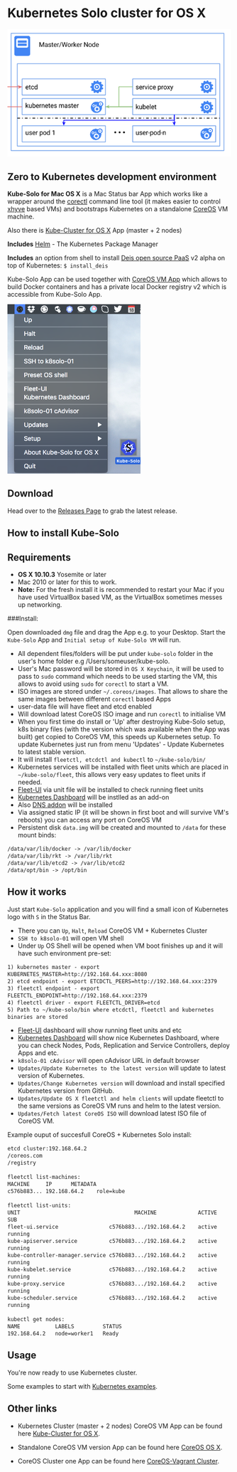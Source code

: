 Kubernetes Solo cluster for OS X
============================

![k8s-solo](k8s-singlenode.png)

Zero to Kubernetes development environment
---------------

**Kube-Solo for Mac OS X** is a Mac Status bar App which works like a wrapper around the [corectl](https://github.com/TheNewNormal/corectl) command line tool (it makes easier to control [xhyve](https://github.com/xhyve-xyz/xhyve) based VMs) and bootstraps Kubernetes on a standalone [CoreOS](https://coreos.com) VM machine.

Also there is [Kube-Cluster for OS X](https://github.com/TheNewNormal/kube-cluster-osx) App (master + 2 nodes)

**Includes** [Helm](https://helm.sh) - The Kubernetes Package Manager

**Includes** an option from shell to install [Deis open source PaaS](http://deis.io/overview/) v2 alpha on top of Kubernetes: `$ install_deis`

Kube-Solo App can be used together with [CoreOS VM App](https://github.com/TheNewNormal/coreos-osx) which allows to build Docker containers and has a private local Docker registry v2 which is accessible from Kube-Solo App.



![Kube-Solo](kube-solo-osx.png "Kubernetes-Solo")

Download
--------
Head over to the [Releases Page](https://github.com/TheNewNormal/kube-solo-osx/releases) to grab the latest release.


How to install Kube-Solo
----------

**Requirements**
 -----------
  - **OS X 10.10.3** Yosemite or later 
  - Mac 2010 or later for this to work.
  - **Note:** For the fresh install it is recommended to restart your Mac if you have used VirtualBox based VM, as the VirtualBox sometimes messes up networking.


###Install:

Open downloaded `dmg` file and drag the App e.g. to your Desktop. Start the `Kube-Solo` App and `Initial setup of Kube-Solo VM` will run.


* All dependent files/folders will be put under `kube-solo` folder in the user's home folder e.g /Users/someuser/kube-solo.
* User's Mac password will be stored in `OS X Keychain`, it will be used to pass to `sudo` command which needs to be used starting the VM, this allows to avoid using `sudo` for `corectl` to start a VM. 
* ISO images are stored under `~/.coreos/images`. That allows to share the same images between different `corectl` based Apps
* user-data file will have fleet and etcd enabled
* Will download latest CoreOS ISO image and run `corectl` to initialise VM 
* When you first time do install or 'Up' after destroying Kube-Solo setup, k8s binary files (with the version which was available when the App was built) get copied to CoreOS VM, this speeds up Kubernetes setup. To update Kubernetes just run from menu 'Updates' - Update Kubernetes to latest stable version.
* It will install `fleetctl, etcdctl and kubectl` to `~/kube-solo/bin/`
* Kubernetes services will be installed with fleet units which are placed in `~/kube-solo/fleet`, this allows very easy updates to fleet units if needed.
* [Fleet-UI](http://fleetui.com) via unit file will be installed to check running fleet units
* [Kubernetes Dashboard](http://kubernetes.io/docs/user-guide/ui/) will be instlled as an add-on
* Also [DNS addon](https://github.com/kubernetes/kubernetes/blob/release-1.2/cluster/addons/dns/README.md) will be installed
* Via assigned static IP (it will be shown in first boot and will survive VM's reboots) you can access any port on CoreOS VM
* Persistent disk `data.img` will be created and mounted to `/data` for these mount binds:

```
/data/var/lib/docker -> /var/lib/docker
/data/var/lib/rkt -> /var/lib/rkt
/data/var/lib/etcd2 -> /var/lib/etcd2
/data/opt/bin -> /opt/bin
```

How it works
------------

Just start `Kube-Solo` application and you will find a small icon of Kubernetes logo with `S` in the Status Bar.

* There you can `Up`, `Halt`, `Reload` CoreOS VM + Kubernetes Cluster
* `SSH to k8solo-01` will open VM shell
* Under `Up` OS Shell will be opened when VM boot finishes up and it will have such environment pre-set:

````
1) kubernetes master - export KUBERNETES_MASTER=http://192.168.64.xxx:8080
2) etcd endpoint - export ETCDCTL_PEERS=http://192.168.64.xxx:2379
3) fleetctl endpoint - export FLEETCTL_ENDPOINT=http://192.168.64.xxx:2379
4) fleetctl driver - export FLEETCTL_DRIVER=etcd
5) Path to ~/kube-solo/bin where etcdctl, fleetctl and kubernetes binaries are stored
````

* [Fleet-UI](http://fleetui.com) dashboard will show running fleet units and etc
* [Kubernetes Dashboard](http://kubernetes.io/docs/user-guide/ui/) will show nice Kubernetes Dashboard, where you can check Nodes, Pods, Replication and Service Controllers, deploy Apps and etc.
* `k8solo-01 cAdvisor` will open cAdvisor URL in default browser
* `Updates/Update Kubernetes to the latest version` will update to latest version of Kubernetes.
* `Updates/Change Kubernetes version` will download and install specified Kubernetes version from GitHub.
* `Updates/Update OS X fleetctl and helm clients` will update fleetctl to the same versions as CoreOS VM runs and helm to the latest version.
* `Updates/Fetch latest CoreOS ISO` will download latest ISO file of CoreOS VM.

Example ouput of succesfull CoreOS + Kubernetes Solo install:

````
etcd cluster:192.168.64.2
/coreos.com
/registry

fleetctl list-machines:
MACHINE		IP		METADATA
c576b883...	192.168.64.2	role=kube

fleetctl list-units:
UNIT									MACHINE				ACTIVE	SUB
fleet-ui.service				c576b883.../192.168.64.2	active	running
kube-apiserver.service			c576b883.../192.168.64.2	active	running
kube-controller-manager.service	c576b883.../192.168.64.2	active	running
kube-kubelet.service			c576b883.../192.168.64.2	active	running
kube-proxy.service				c576b883.../192.168.64.2	active	running
kube-scheduler.service			c576b883.../192.168.64.2	active	running

kubectl get nodes:
NAME           LABELS         STATUS
192.168.64.2   node=worker1   Ready

````



Usage
------------

You're now ready to use Kubernetes cluster.

Some examples to start with [Kubernetes examples](http://kubernetes.io/docs/samples/).

Other links
-----------
* Kubernetes Cluster (master + 2 nodes) CoreOS VM App can be found here [Kube-Cluster for OS X](https://github.com/TheNewNormal/kube-cluster-osx).

* Standalone CoreOS VM version App can be found here [CoreOS OS X](https://github.com/TheNewNormal/coreos-osx).

* CoreOS Cluster one App can be found here [CoreOS-Vagrant Cluster](https://github.com/rimusz/coreos-osx-cluster).
